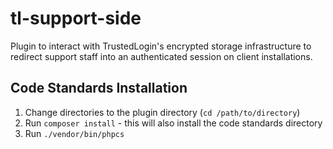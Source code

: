 # tl-support-side
Plugin to interact with TrustedLogin's encrypted storage infrastructure to redirect support staff into an authenticated session on client installations.

## Code Standards Installation

1. Change directories to the plugin directory (`cd /path/to/directory`)
1. Run `composer install` - this will also install the code standards directory
1. Run `./vendor/bin/phpcs`
